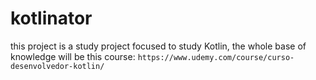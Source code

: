 # kotlinator

this project is a study project focused to study Kotlin, the whole base of knowledge will be this course: `https://www.udemy.com/course/curso-desenvolvedor-kotlin/`
